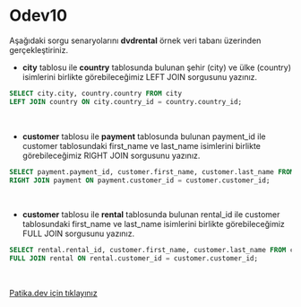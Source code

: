 # Odev10

Aşağıdaki sorgu senaryolarını **dvdrental** örnek veri tabanı üzerinden gerçekleştiriniz.

- **city** tablosu ile **country** tablosunda bulunan şehir (city) ve ülke (country) isimlerini birlikte görebileceğimiz LEFT JOIN sorgusunu yazınız.

````SQL
SELECT city.city, country.country FROM city
LEFT JOIN country ON city.country_id = country.country_id;
````

<br>

- **customer** tablosu ile **payment** tablosunda bulunan payment_id ile customer tablosundaki first_name ve last_name isimlerini birlikte görebileceğimiz RIGHT JOIN sorgusunu yazınız.

````SQL
SELECT payment.payment_id, customer.first_name, customer.last_name FROM customer
RIGHT JOIN payment ON payment.customer_id = customer.customer_id;
````

<br>

- **customer** tablosu ile **rental** tablosunda bulunan rental_id ile customer tablosundaki first_name ve last_name isimlerini birlikte görebileceğimiz FULL JOIN sorgusunu yazınız.

````SQL
SELECT rental.rental_id, customer.first_name, customer.last_name FROM customer
FULL JOIN rental ON rental.customer_id = customer.customer_id;
````

<br>

[Patika.dev için tıklayınız](https://app.patika.dev/moduller/sql/Odev10)
